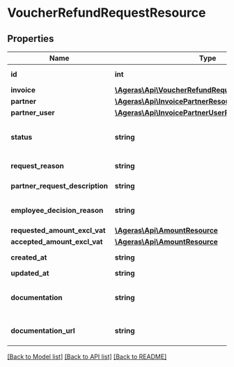 # VoucherRefundRequestResource

## Properties
Name | Type | Description | Notes
------------ | ------------- | ------------- | -------------
**id** | **int** | Voucher refund request ID. | [optional] 
**invoice** | [**\Ageras\Api\VoucherRefundRequestVoucherResource**](VoucherRefundRequestVoucherResource.md) |  | [optional] 
**partner** | [**\Ageras\Api\InvoicePartnerResource**](InvoicePartnerResource.md) |  | [optional] 
**partner_user** | [**\Ageras\Api\InvoicePartnerUserResource**](InvoicePartnerUserResource.md) |  | [optional] 
**status** | **string** | Status. | [optional] [default to 'pending']
**request_reason** | **string** | Request reason. | [optional] 
**partner_request_description** | **string** | Request details. | [optional] 
**employee_decision_reason** | **string** | Employee&#39;s reason for their decision. | [optional] 
**requested_amount_excl_vat** | [**\Ageras\Api\AmountResource**](AmountResource.md) |  | [optional] 
**accepted_amount_excl_vat** | [**\Ageras\Api\AmountResource**](AmountResource.md) |  | [optional] 
**created_at** | **string** | Created at date. | [optional] 
**updated_at** | **string** | Last update. | [optional] 
**documentation** | **string** | Base64-encoded supporting documentation. | [optional] 
**documentation_url** | **string** | URL to stored documentation file. | [optional] 

[[Back to Model list]](../README.md#documentation-for-models) [[Back to API list]](../README.md#documentation-for-api-endpoints) [[Back to README]](../README.md)


